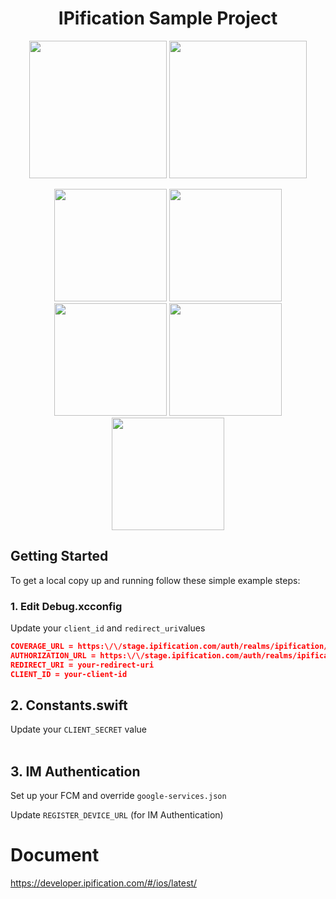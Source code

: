 
<h1 align="center">IPification Sample Project</h1>

<p align="center">
  <img src='https://user-images.githubusercontent.com/4114159/153834085-686378a6-97e2-4c49-9871-f12db5fc16e1.png' width='220'>

  <img src='https://user-images.githubusercontent.com/4114159/153834072-52712b4e-a3fc-43e4-a07a-0df018f7374f.jpg' width='220'>
</p>
<p align="center">
  <img src='https://user-images.githubusercontent.com/4114159/153820731-6cf4d6ed-cc37-4cc2-8a16-8baccb41b9d3.jpg' width='180'>
<img src='https://user-images.githubusercontent.com/4114159/153820778-b4e6cb13-e4b9-4eb9-96ec-b7596617d906.jpg' width='180'>
<img src='https://user-images.githubusercontent.com/4114159/153820768-fe862eb3-01b2-46de-b140-5ac55e6008bf.jpg' width='180'>
  <img src='https://user-images.githubusercontent.com/4114159/153827230-b896b66b-5b82-421d-b639-755b50d218c8.png' width='180'>

  <img src='https://user-images.githubusercontent.com/4114159/153826264-74a50ef3-9847-4ca4-bed0-5278863a3222.png' width='180'>

</p>

<!-- GETTING STARTED -->
## Getting Started

To get a local copy up and running follow these simple example steps:

### 1. Edit Debug.xcconfig
Update your `client_id` and `redirect_uri`values

  ```json
COVERAGE_URL = https:\/\/stage.ipification.com/auth/realms/ipification/coverage
AUTHORIZATION_URL = https:\/\/stage.ipification.com/auth/realms/ipification/protocol/openid-connect/auth
REDIRECT_URI = your-redirect-uri
CLIENT_ID = your-client-id
  ```
  
## 2. Constants.swift
Update your `CLIENT_SECRET` value
  <br/><br/>
  
## 3. IM Authentication
Set up your FCM and override `google-services.json`

Update `REGISTER_DEVICE_URL` (for IM Authentication)


# Document

https://developer.ipification.com/#/ios/latest/
